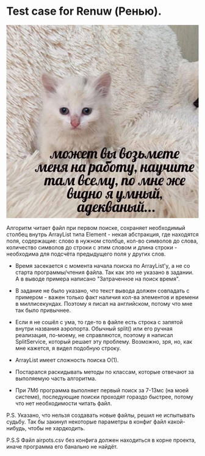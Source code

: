 # Test case for Renuw (Ренью). 
![PLEASE](./PLEASE.jpg)

Алгоритм читает файл при первом поиске, сохраняет необходимый столбец внутрь ArrayList типа Element - некая абстракция, где находятся поля, содержащие: слово в нужном столбце, кол-во символов до слова, количество символов до строки с этим словом и длина строки - необходима для подсчёта предыдущего поля у других слов.
- Время засекается с момента начала поиска по ArrayList'у, а не со старта программы/чтения файла. Так как это не указано в задании. А в выводе примера написано "Затраченное на поиск время".
- В задание не было указано, что текст вывода должен совпадать с примером - важен только факт наличия кол-ва элементов и времени в миллисекундах. Поэтому я писал на английском, потому что мне так было привычнее.

 - Если я не сошёл с ума, то где-то в файле есть строка с запятой внутри названия аэропорта. Обычный split() или его ручная реализация, по-моему, не справляются, поэтому я написал SplitService, который решает эту проблему. Возможно, зря, но, как мне кажется, я видел подобную строку.

- ArrayList имеет сложность поиска O(1).
- Постарался раскидывать методы по классам, которые отвечают за выполяемую часть алгоритма.
- При 7Мб программа выполняет первый поиск за 7-13мс (на моей системе), последующие поиски проходят гораздо быстрее, потому что нет необходимости читать файл.

P.S. Указано, что нельзя создавать новые файлы, решил не испытывать судьбу. Так бы закинул некоторые параметры в конфиг файл какой-нибудь, чтобы не хардкодить.

P.S.S Файл airpots.csv без конфига должен находиться в корне проекта, иначе программа его банально не найдёт.

